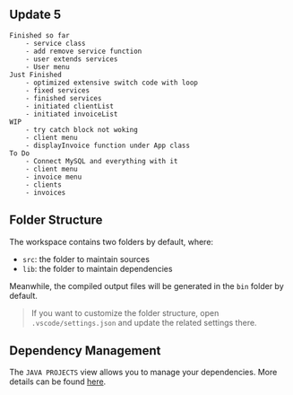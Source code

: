 ## Update 5
    Finished so far
        - service class
        - add remove service function
        - user extends services
        - User menu
    Just Finished
        - optimized extensive switch code with loop
        - fixed services
        - finished services
        - initiated clientList
        - initiated invoiceList
    WIP
        - try catch block not woking
        - client menu
        - displayInvoice function under App class
    To Do
        - Connect MySQL and everything with it
        - client menu
        - invoice menu
        - clients
        - invoices


## Folder Structure

The workspace contains two folders by default, where:

- `src`: the folder to maintain sources
- `lib`: the folder to maintain dependencies

Meanwhile, the compiled output files will be generated in the `bin` folder by default.

> If you want to customize the folder structure, open `.vscode/settings.json` and update the related settings there.

## Dependency Management

The `JAVA PROJECTS` view allows you to manage your dependencies. More details can be found [here](https://github.com/microsoft/vscode-java-dependency#manage-dependencies).
